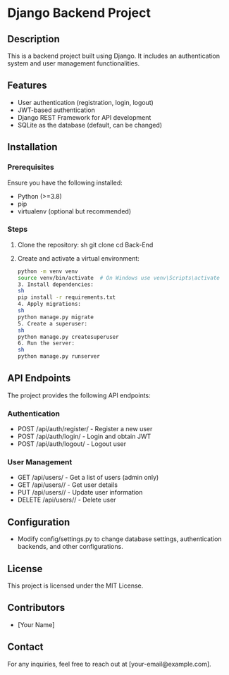 # Django Backend Project

## Description

This is a backend project built using Django. It includes an authentication system and user management functionalities.

## Features

- User authentication (registration, login, logout)
- JWT-based authentication
- Django REST Framework for API development
- SQLite as the database (default, can be changed)

## Installation

### Prerequisites

Ensure you have the following installed:

- Python (>=3.8)
- pip
- virtualenv (optional but recommended)

### Steps

1. Clone the repository:
   sh
   git clone <repository-url>
   cd Back-End
   
2. Create and activate a virtual environment:
   ```sh
   python -m venv venv
   source venv/bin/activate  # On Windows use venv\Scripts\activate
   3. Install dependencies:
   sh
   pip install -r requirements.txt
   4. Apply migrations:
   sh
   python manage.py migrate
   5. Create a superuser:
   sh
   python manage.py createsuperuser
   6. Run the server:
   sh
   python manage.py runserver
   ```

## API Endpoints

The project provides the following API endpoints:

### Authentication

- POST /api/auth/register/ - Register a new user
- POST /api/auth/login/ - Login and obtain JWT
- POST /api/auth/logout/ - Logout user

### User Management

- GET /api/users/ - Get a list of users (admin only)
- GET /api/users/<id>/ - Get user details
- PUT /api/users/<id>/ - Update user information
- DELETE /api/users/<id>/ - Delete user

## Configuration

- Modify config/settings.py to change database settings, authentication backends, and other configurations.

## License

This project is licensed under the MIT License.

## Contributors

- [Your Name]

## Contact

For any inquiries, feel free to reach out at [your-email\@example.com].
